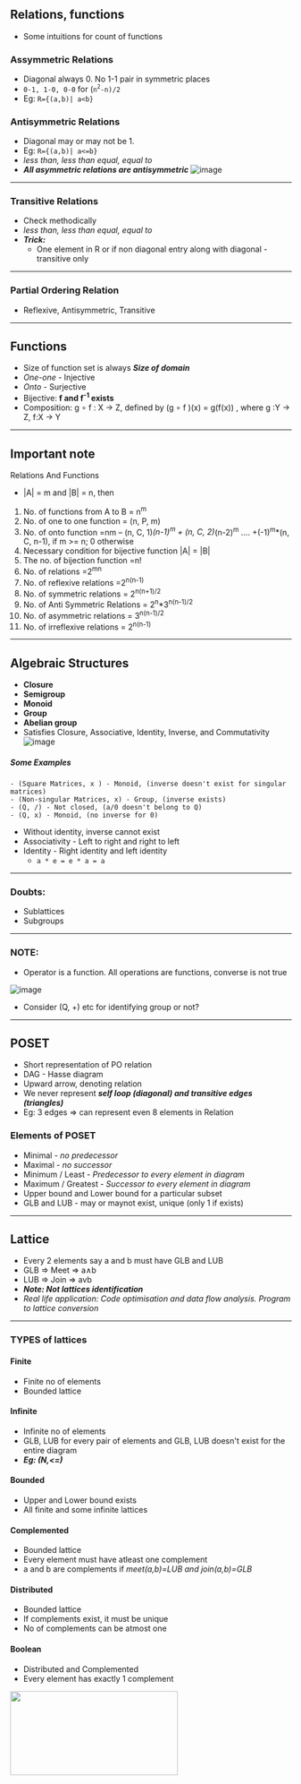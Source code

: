## Relations, functions
- Some intuitions for count of functions
### Assymmetric Relations
- Diagonal always 0. No 1-1 pair in symmetric places
- `0-1, 1-0, 0-0` for (`n`<sup>`2`</sup>`-n)/2`
- Eg: `R={(a,b)| a<b}`
### Antisymmetric Relations
- Diagonal may or may not be 1.
- Eg: `R={(a,b)| a<=b}` 
- *less than, less than equal, equal to*
- ***All asymmetric relations are antisymmetric*** 
![image](https://user-images.githubusercontent.com/43994542/106768586-0dd7b280-6662-11eb-8b01-939004521350.png)
---
### Transitive Relations
- Check methodically 
- *less than, less than equal, equal to*
- ***Trick:*** 
    - One element in R or if non diagonal entry along with diagonal - transitive only
---
### Partial Ordering Relation
- Reflexive, Antisymmetric, Transitive
---
## Functions
- Size of function set is always ***Size of domain*** 
- *One-one* - Injective
- *Onto*    - Surjective
- Bijective: **f and f<sup>-1</sup> exists**
- Composition: g ∘ f : X → Z, defined by (g ∘ f )(x) = g(f(x)) , where g :Y → Z, f:X → Y
---
## Important note
Relations And Functions
- |A| = m and |B| = n, then
1. No. of functions from A to B = n<sup>m</sup>
2. No. of one to one function = (n, P, m)
3. No. of onto function =nm – (n, C, 1)*(n-1)<sup>m</sup> + (n, C, 2)*(n-2)<sup>m</sup> …. +(-1)<sup>m</sup>*(n, C, n-1), if m >= n; 0 otherwise
4. Necessary condition for bijective function |A| = |B|
5. The no. of bijection function =n!
6. No. of relations =2<sup>mn</sup>
7. No. of reflexive relations =2<sup>n(n-1)</sup> 
8. No. of symmetric relations = 2<sup>n(n+1)/2</sup> 
9. No. of Anti Symmetric Relations = 2<sup>n</sup>*3<sup>n(n-1)/2</sup>
10. No. of asymmetric relations = 3<sup>n(n-1)/2</sup>
11. No. of irreflexive relations = 2<sup>n(n-1)</sup>
---
## Algebraic Structures
- **Closure**
- **Semigroup**
- **Monoid**
- **Group**
- **Abelian group**
- Satisfies Closure, Associative, Identity, Inverse, and Commutativity
 ![image](https://user-images.githubusercontent.com/43994542/106772590-2d70da00-6666-11eb-8f09-25d2b81893b7.png)

##### Some Examples
```
- (Square Matrices, x ) - Monoid, (inverse doesn't exist for singular matrices)
- (Non-singular Matrices, x) - Group, (inverse exists)
- (Q, /) - Not closed, (a/0 doesn't belong to Q)
- (Q, x) - Monoid, (no inverse for 0)
```
- Without identity, inverse cannot exist
- Associativity - Left to right and right to left
- Identity - Right identity and left identity
    - `a * e = e * a = a` 
---
### Doubts:
- Sublattices
- Subgroups
---
### NOTE:
- Operator is a function. All operations are functions, converse is not true

![image](https://user-images.githubusercontent.com/43994542/106771615-2bf2e200-6665-11eb-93a4-4843f0f58d29.png)
- Consider (Q, +) etc for identifying group or not?
---

## POSET
- Short representation of PO relation
- DAG - Hasse diagram 
- Upward arrow, denoting relation
- We never represent ***self loop (diagonal) and transitive edges (triangles)*** 
- Eg: 3 edges => can represent even 8 elements in Relation
### Elements of POSET
- Minimal - *no predecessor*
- Maximal - *no successor*
- Minimum / Least - *Predecessor to every element in diagram*
- Maximum / Greatest - *Successor to every element in diagram*
- Upper bound and Lower bound for a particular subset
- GLB and LUB - may or maynot exist, unique (only 1 if exists)
---

## Lattice 
- Every 2 elements say a and b must have GLB and LUB
- GLB => Meet => a∧b
- LUB => Join => avb
- ***Note: Not lattices identification*** 
- *Real life application: Code optimisation and data flow analysis. Program to lattice conversion*
---
### TYPES of lattices
#### Finite
- Finite no of elements
- Bounded lattice
#### Infinite
- Infinite no of elements
- GLB, LUB for every pair of elements and GLB, LUB doesn't exist for the entire diagram
- ***Eg: (N,<=)*** 
#### Bounded 
- Upper and Lower bound exists
- All finite and some infinite lattices
#### Complemented
- Bounded lattice
- Every element must have atleast one complement
- a and b are complements if *meet(a,b)=LUB and join(a,b)=GLB*
#### Distributed
- Bounded lattice
- If complements exist, it must be unique
- No of complements can be atmost one
#### Boolean 
- Distributed and Complemented 
- Every element has exactly 1 complement
<img src="https://user-images.githubusercontent.com/43994542/106778738-4bd9d400-666c-11eb-9e78-3baf43f076fd.png" width=300 height=150>







